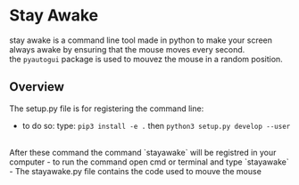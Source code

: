 # Stay Awake

stay awake is a command line tool made in python to make your screen always awake by ensuring that the mouse moves every second.
<br />
the ```pyautogui``` package is used to mouvez the mouse in a random position. 

## Overview
The setup.py file is for registering the command line:
- to do so: type: `pip3 install -e .`  then  `python3 setup.py develop --user`
<br />
After these command the command `stayawake` will be registred in your computer
- to run the command open cmd or terminal and type `stayawake`
- The stayawake.py file contains the code used to mouve the mouse